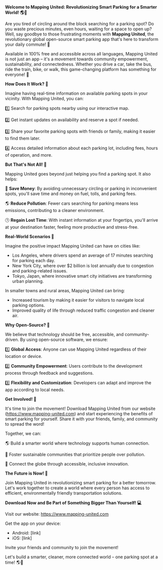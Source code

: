 **Welcome to Mapping United: Revolutionizing Smart Parking for a Smarter World! 🌎🚗**

Are you tired of circling around the block searching for a parking spot? Do you waste precious minutes, even hours, waiting for a space to open up? Well, say goodbye to those frustrating moments with **Mapping United**, the revolutionary global open-source smart parking app that's here to transform your daily commute! 🚀

Available in 100% free and accessible across all languages, Mapping United is not just an app – it's a movement towards community empowerment, sustainability, and connectedness. Whether you drive a car, take the bus, ride the train, bike, or walk, this game-changing platform has something for everyone! 🌟

**How Does It Work? 🤔**

Imagine having real-time information on available parking spots in your vicinity. With Mapping United, you can:

1️⃣ Search for parking spots nearby using our interactive map.

2️⃣ Get instant updates on availability and reserve a spot if needed.

3️⃣ Share your favorite parking spots with friends or family, making it easier to find them later.

4️⃣ Access detailed information about each parking lot, including fees, hours of operation, and more.

**But That's Not All! 🤝**

Mapping United goes beyond just helping you find a parking spot. It also helps:

💸 **Save Money**: By avoiding unnecessary circling or parking in inconvenient spots, you'll save time and money on fuel, tolls, and parking fees.

🌎 **Reduce Pollution**: Fewer cars searching for parking means less emissions, contributing to a cleaner environment.

🕒️ **Regain Lost Time**: With instant information at your fingertips, you'll arrive at your destination faster, feeling more productive and stress-free.

**Real-World Scenarios 🌆**

Imagine the positive impact Mapping United can have on cities like:

* Los Angeles, where drivers spend an average of 17 minutes searching for parking each day.
* New York City, where over $2 billion is lost annually due to congestion and parking-related issues.
* Tokyo, Japan, where innovative smart city initiatives are transforming urban planning.

In smaller towns and rural areas, Mapping United can bring:

* Increased tourism by making it easier for visitors to navigate local parking options.
* Improved quality of life through reduced traffic congestion and cleaner air.

**Why Open-Source? 🤝**

We believe that technology should be free, accessible, and community-driven. By using open-source software, we ensure:

1️⃣ **Global Access**: Anyone can use Mapping United regardless of their location or device.

2️⃣ **Community Empowerment**: Users contribute to the development process through feedback and suggestions.

3️⃣ **Flexibility and Customization**: Developers can adapt and improve the app according to local needs.

**Get Involved! 🤝**

It's time to join the movement! Download Mapping United from our website (https://www.mapping-united.com) and start experiencing the benefits of smart parking for yourself. Share it with your friends, family, and community to spread the word!

Together, we can:

🌎 Build a smarter world where technology supports human connection.

💚 Foster sustainable communities that prioritize people over pollution.

🔗 Connect the globe through accessible, inclusive innovation.

**The Future is Now! 🚀**

Join Mapping United in revolutionizing smart parking for a better tomorrow. Let's work together to create a world where every person has access to efficient, environmentally friendly transportation solutions.

**Download Now and Be Part of Something Bigger Than Yourself! 💻**

Visit our website: https://www.mapping-united.com

Get the app on your device:

* Android: [link]
* iOS: [link]

Invite your friends and community to join the movement!

Let's build a smarter, cleaner, more connected world – one parking spot at a time! 🌎💚